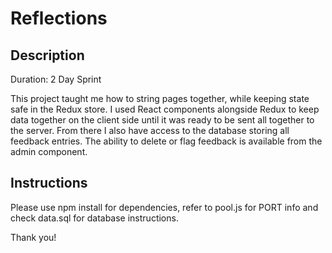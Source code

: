 # Reflections #

## Description

Duration: 2 Day Sprint

This project taught me how to string pages together, while keeping state safe in the Redux store. I used React components alongside Redux to keep data together on the client side until it was ready to be sent all together to the server. From there I also have access to the database storing all feedback entries. The ability to delete or flag feedback is available from the admin component.

## Instructions

Please use npm install for dependencies, refer to pool.js for PORT info and check data.sql for database instructions.

Thank you!